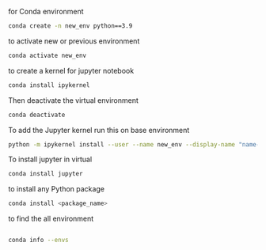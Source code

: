 for Conda environment
```bash
conda create -n new_env python==3.9
```

to activate new or previous environment
```bash
conda activate new_env
```

to create a kernel for jupyter notebook

```bash
conda install ipykernel
```

Then deactivate the virtual environment
```bash
conda deactivate
```
To add the Jupyter kernel run this on base environment
```bash
python -m ipykernel install --user --name new_env --display-name "name-change this"
```
To install jupyter in virtual
```bash
conda install jupyter
```
to install any Python package
```bash
conda install <package_name>
```

to find the all environment
```bash

conda info --envs
```
